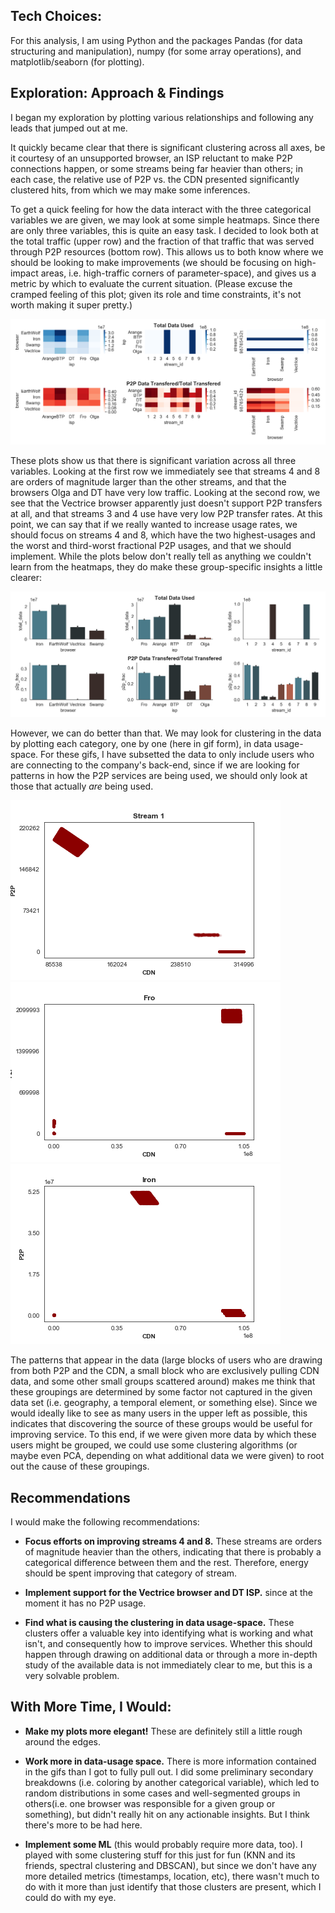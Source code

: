 

## Tech Choices:
For this analysis, I am using Python and the packages Pandas (for data structuring and manipulation), numpy (for some array operations), and matplotlib/seaborn (for plotting).

## Exploration: Approach & Findings
I began my exploration by plotting various relationships and following any leads that jumped out at me.

It quickly became clear that there is significant clustering across all axes, be it courtesy of an unsupported browser, an ISP reluctant to make P2P connections happen, or some streams being far heavier than others; in each case, the relative use of P2P vs. the CDN presented significantly clustered hits, from which we may make some inferences.

To get a quick feeling for how the data interact with the three categorical variables we are given, we may look at some simple heatmaps. Since there are only three variables, this is quite an easy task. I decided to look both at the total traffic (upper row) and the fraction of that traffic that was served through P2P resources (bottom row). This allows us to both know where we should be looking to make improvements (we should be focusing on high-impact areas, i.e. high-traffic corners of parameter-space), and gives us a metric by which to evaluate the current situation. (Please excuse the cramped feeling of this plot; given its role and time constraints, it's not worth making it super pretty.)

![](figures/usage-heatmap.png)

These plots show us that there is significant variation across all three variables. Looking at the first row we immediately see that streams 4 and 8 are orders of magnitude larger than the other streams, and that the browsers Olga and DT have very low traffic. Looking at the second row, we see that the Vectrice browser apparently just doesn't support P2P transfers at all, and that streams 3 and 4 use have very low P2P transfer rates. At this point, we can say that if we really wanted to increase usage rates, we should focus on streams 4 and 8, which have the two highest-usages and the worst and third-worst fractional P2P usages, and that we should implement. While the plots below don't really tell as anything we couldn't learn from the heatmaps, they do make these group-specific insights a little clearer:

![](figures/usage-bars.png)


However, we can do better than that. We may look for clustering in the data by plotting each category, one by one (here in gif form), in data usage-space. For these gifs, I have subsetted the data to only include users who are connecting to the company's back-end, since if we are looking for patterns in how the P2P services are being used, we should only look at those that actually _are_ being used.

![](figures/data-distributions-by_stream_id.gif)
![](figures/data-distributions-by_isp.gif)
![](figures/data-distributions-by_browser.gif)


The patterns that appear in the data (large blocks of users who are drawing from both P2P and the CDN, a small block who are exclusively pulling CDN data, and some other small groups scattered around) makes me think that these groupings are determined by some factor not captured in the given data set (i.e. geography, a temporal element, or something else). Since we would ideally like to see as many users in the upper left as possible, this indicates that discovering the source of these groups would be useful for improving service. To this end, if we were given more data by which these users might be grouped, we could use some clustering algorithms (or maybe even PCA, depending on what additional data we were given) to root out the cause of these groupings.



## Recommendations
I would make the following recommendations:

* **Focus efforts on improving streams 4 and 8.** These streams are orders of magnitude heavier than the others, indicating that there is probably a categorical difference between them and the rest. Therefore, energy should be spent improving that category of stream.

* **Implement support for the Vectrice browser and DT ISP.** since at the moment it has no P2P usage.

* **Find what is causing the clustering in data usage-space.** These clusters offer a valuable key into identifying what is working and what isn't, and consequently how to improve services. Whether this should happen through drawing on additional data or through a more in-depth study of the available data is not immediately clear to me, but this is a very solvable problem.



## With More Time, I Would:

* **Make my plots more elegant!** These are definitely still a little rough around the edges.

* **Work more in data-usage space.** There is more information contained in the gifs than I got to fully pull out. I did some preliminary secondary breakdowns (i.e. coloring by another categorical variable), which led to random distributions in some cases and well-segmented groups in others(i.e. one browser was responsible for a given group or something), but didn't really hit on any actionable insights. But I think there's more to be had here.

* **Implement some ML** (this would probably require more data, too). I played with some clustering stuff for this just for fun (KNN and its friends, spectral clustering and DBSCAN), but since we don't have any more detailed metrics (timestamps, location, etc), there wasn't much to do with it more than just identify that those clusters are present, which I could do with my eye.






<!--- The End --->
